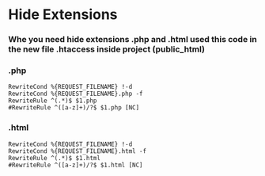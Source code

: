 # Hide Extensions 
### Whe you need hide extensions .php and .html used this code in the new file .htaccess inside project (public_html)

### .php

```
RewriteCond %{REQUEST_FILENAME} !-d
RewriteCond %{REQUEST_FILENAME}.php -f
RewriteRule ^(.*)$ $1.php
#RewriteRule ^([a-z]+)/?$ $1.php [NC]
```

### .html

```
RewriteCond %{REQUEST_FILENAME} !-d
RewriteCond %{REQUEST_FILENAME}.html -f
RewriteRule ^(.*)$ $1.html
#RewriteRule ^([a-z]+)/?$ $1.html [NC]
```
